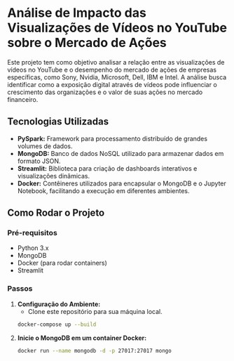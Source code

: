 # Análise de Impacto das Visualizações de Vídeos no YouTube sobre o Mercado de Ações

Este projeto tem como objetivo analisar a relação entre as visualizações de vídeos no YouTube e o desempenho do mercado de ações de empresas específicas, como Sony, Nvidia, Microsoft, Dell, IBM e Intel. A análise busca identificar como a exposição digital através de vídeos pode influenciar o crescimento das organizações e o valor de suas ações no mercado financeiro.

## Tecnologias Utilizadas

- **PySpark:** Framework para processamento distribuído de grandes volumes de dados.
- **MongoDB:** Banco de dados NoSQL utilizado para armazenar dados em formato JSON.
- **Streamlit:** Biblioteca para criação de dashboards interativos e visualizações dinâmicas.
- **Docker:** Contêineres utilizados para encapsular o MongoDB e o Jupyter Notebook, facilitando a execução em diferentes ambientes.

## Como Rodar o Projeto

### Pré-requisitos

- Python 3.x
- MongoDB
- Docker (para rodar containers)
- Streamlit

### Passos

1. **Configuração do Ambiente:**
   - Clone este repositório para sua máquina local.
   ```bash
   docker-compose up --build

2. **Inicie o MongoDB em um container Docker:**
   ```bash
   docker run --name mongodb -d -p 27017:27017 mongo
